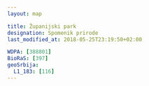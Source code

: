 ```yaml
---
layout: map

title: Županijski park
designation: Spomenik prirode
last_modified_at: 2018-05-25T23:19:50+02:00

WDPA: [388801]
BioRaS: [397]
geoSrbija:
  L1_183: [116]
---
```

